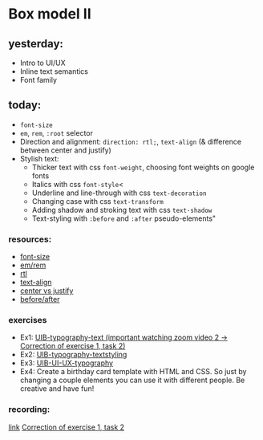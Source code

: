 # Box model II

## yesterday:

- Intro to UI/UX
- Inline text semantics
- Font family

## today:

- `font-size`
- `em`, `rem`, `:root` selector
- Direction and alignment: `direction: rtl;`, `text-align` (& difference between center and justify)
- Stylish text:
  - Thicker text with css `font-weight`, choosing font weights on google fonts
  - Italics with css `font-style`<
  - Underline and line-through with css `text-decoration`
  - Changing case with css `text-transform`
  - Adding shadow and stroking text with css `text-shadow`
  - Text-styling with `:before` and `:after` pseudo-elements"

### resources:

- [font-size](https://www.w3schools.com/cssref/pr_font_font-size.php)
- [em/rem](https://dzone.com/articles/css-relative-font-size#:~:text=The%20em%20unit%20is%20a,to%2032px%2C%20and%20so%20on)
- [rtl](https://www.w3schools.com/cssref/pr_text_direction.php)
- [text-align](https://www.w3schools.com/cssref/tryit.php?filename=trycss_text-align)
- [center vs justify](https://fonts.google.com/knowledge/glossary/alignment_justification)
- [before/after](https://developer.mozilla.org/en-US/docs/Web/CSS/::before)

### exercises

- Ex1: [UIB-typography-text (important watching zoom video 2 -> Correction of exercise 1, task 2)](https://classroom.github.com/a/RCfbHwIa)
- Ex2: [UIB-typography-textstyling](https://classroom.github.com/a/FLT4BLrG)
- Ex3: [UIB-UI-UX-typography](https://classroom.github.com/a/CGslRp4Z)
- Ex4: Create a birthday card template with HTML and CSS. So just by changing a couple elements you can use it with different people. Be creative and have fun!

### recording:

[link](https://us02web.zoom.us/rec/share/ev94MAMzmMXfMV7janmQtEIG96zL1ocPa5CUBwgwrvhHE63xNhl-WOAsM761A8U.YlcfGiSu7uXnaZuu)
[Correction of exercise 1, task 2](https://us02web.zoom.us/rec/share/bDx4QCt4Mm7_6uDmt5pjs1GW2DItwHvm8v2HXAAu4M-Cqf2ppoT6VdPi-3EuKIsm.FyxtdfZphiICRvJ2)